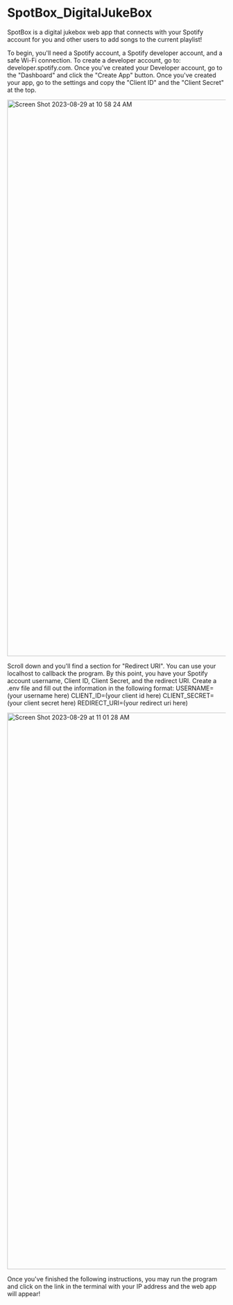 # SpotBox_DigitalJukeBox
SpotBox is a digital jukebox web app that connects with your Spotify account for you and other users to add songs to the current playlist!

To begin, you'll need a Spotify account, a Spotify developer account, and a safe Wi-Fi connection. To create a developer account, go to: developer.spotify.com. Once you've created your Developer account, go to the "Dashboard" and click the "Create App" button. Once you've created your app, go to the settings and copy the "Client ID" and the "Client Secret" at the top.

<img width="1280" alt="Screen Shot 2023-08-29 at 10 58 24 AM" src="https://github.com/fellixlyu1/SpotBox_DigitalJukeBox/assets/116593040/27fe4beb-e25e-4afb-9101-d3d34e469e57">

Scroll down and you'll find a section for "Redirect URI". You can use your localhost to callback the program. By this point, you have your Spotify account username, Client ID, Client Secret, and the redirect URI. Create a .env file and fill out the information in the following format:
USERNAME=(your username here)
CLIENT_ID=(your client id here)
CLIENT_SECRET=(your client secret here)
REDIRECT_URI=(your redirect uri here)

<img width="1280" alt="Screen Shot 2023-08-29 at 11 01 28 AM" src="https://github.com/fellixlyu1/SpotBox_DigitalJukeBox/assets/116593040/05aba58f-1078-455b-9b52-a41af5abd40f">

Once you've finished the following instructions, you may run the program and click on the link in the terminal with your IP address and the web app will appear!
